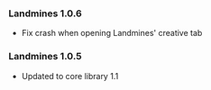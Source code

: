 ### Landmines 1.0.6
- Fix crash when opening Landmines' creative tab

### Landmines 1.0.5
- Updated to core library 1.1
